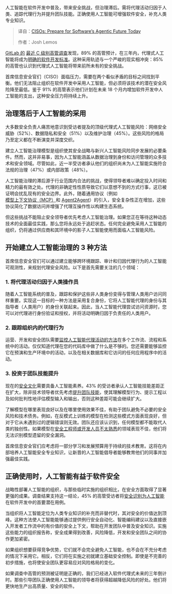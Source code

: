 
<!--
title: CISO警报：软件智能体时代来临，今日布局未来安全！
cover: https://cdn.thenewstack.io/media/2025/09/af5f2a7e-planning.jpg
summary: 人工智能在软件开发中普及，带来安全挑战，但治理滞后。需将代理活动归因于人类、追踪代理行为并提升团队技能。正确使用人工智能可增强软件安全，补充人类专业知识。
-->

人工智能在软件开发中普及，带来安全挑战，但治理滞后。需将代理活动归因于人类、追踪代理行为并提升团队技能。正确使用人工智能可增强软件安全，补充人类专业知识。

> 译自：[CISOs: Prepare for Software’s Agentic Future Today](https://thenewstack.io/cisos-prepare-for-softwares-agentic-future-today/)
> 
> 作者：Josh Lemos

[GitLab 的](https://about.gitlab.com/?utm_content=inline+mention) [最近 C 级别高管调查](https://about.gitlab.com/software-innovation-report/)发现，89% 的高管预计，在三年内，代理式人工智能将成为[明确的软件开发标准](https://thenewstack.io/ai-has-won-googles-dora-study-shows-universal-dev-adoption/)。这种采用轨迹与一个严峻的现实相冲突：85% 的高管也认识到代理式人工智能将带来前所未有的安全挑战。

首席信息安全官们（CISO）面临压力，需要在两个看似矛盾的目标之间找到平衡。他们无法阻止组织在软件开发中采用人工智能，但必须将该技术的潜在安全风险降至最低。鉴于 91% 的高管表示他们计划在未来 18 个月内增加软件开发中人工智能的支出，这种安全压力将持续上升。

## **治理落后于人工智能的采用**

大多数安全负责人痛苦地意识到受访者提及的顶级代理式人工智能风险：网络安全威胁（52%）、数据隐私和安全（51%）以及维护治理（45%）。这些风险的格局乃至定义都在不断演变并深度交织。

建立人工智能治理模型是组织使其安全战略与新兴人工智能风险同步发展的必要条件。然而，这并非易事，因为人工智能涵盖从数据治理到身份和访问管理的众多技术和安全领域。尽管如此，近一半受访者承认他们的组织尚未为人工智能实施符合法规的治理（47%）或内部政策（48%）。

人工智能治理的滞后源于行业范围内合法的挑战，使得领导者难以确定投入时间和精力的最有效之处。代理的非确定性性质导致它们以意想不到的方式行事，这已被证明会扰乱现有的安全边界。此外，随着通用协议（例如[模型上下文协议（MCP）](https://thenewstack.io/model-context-protocol-a-primer-for-the-developers/)和 [Agent2Agent](https://thenewstack.io/googles-agent2agent-protocol-helps-ai-agents-talk-to-each-other/)）的引入，安全复杂性正在增加，这些协议简化了数据访问并增强了代理互操作性以构建生态系统。

但这些挑战不能阻止安全领导者优先考虑人工智能治理。如果您正在等待这种动态技术的全面最佳实践，那么您将永远处于追赶状态。任何完全避免采用人工智能的组织，仍将通过供应商和其环境中的影子人工智能使用而面临人工智能风险。

## **开始建立人工智能治理的 3 种方法**

首席信息安全官们可以通过建立能够跨环境跟踪、审计和归因代理行为的人工智能可观测性，来规划代理安全风险。以下是首先需要关注的几个领域：

### **1. 将代理活动归因于人类操作员**

随着人工智能系统的普及，跟踪和保护这些非人类身份变得与管理人类用户访问同样重要。实现这一目标的一种方法是采用复合身份，它将人工智能代理的身份与其指导者（人类用户）的身份关联起来。因此，当人工智能代理尝试访问资源时，您可以对代理进行身份验证和授权，并将活动明确归因于负责任的人类用户。

### **2. 跟踪组织内的代理行为**

运营、开发和安全团队需要[监控人工智能代理活动的方法](https://thenewstack.io/3-ways-security-teams-can-tame-autonomous-ai-agents/)在多个工作流、流程和系统中的活动。仅仅知道代理在您的代码库中做了什么是不够的。您还需要能够监控它在预演和生产环境中的活动，以及在相关数据库和它访问的任何应用程序中的活动。

### **3. 投资于团队技能提升**

现在的[安全文化](https://thenewstack.io/beyond-culture-addressing-common-security-frustrations/)需要具备人工智能素养。43% 的受访者承认人工智能技能差距正在扩大，除非技术领导者优先考虑[提升团队技能](https://thenewstack.io/sustainable-scale-how-to-grow-engineering-teams-strategically/)，使其理解模型行为、提示工程以及如何批判性地评估模型输入和输出，否则这种差距可能会继续扩大。

了解模型在哪里表现良好以及在哪里使用效果不佳，有助于团队避免不必要的安全风险和技术债务。例如，在反模式上训练的模型在检测这些模式方面表现良好，但对于它从未遇到过的逻辑错误则无效。团队还应该认识到，任何模型都不能取代人类的独创性。如果模型在[安全工程师或开发人员不太熟悉](https://thenewstack.io/three-software-development-challenges-slowing-ai-progress/)的领域表现不佳，他们将无法识别模型遗留的安全漏洞。

首席信息安全官们应考虑将一部分学习和发展预算用于持续的技术教育。这将在内部培养人工智能安全专业知识，让新晋的人工智能倡导者能够教育他们的同事并加强最佳实践。

## **正确使用时，人工智能有益于软件安全**

战略性部署人工智能的组织，与那些临时实施的组织相比，在安全方面取得了显著更强的成果。调查结果支持这一结论，45% 的高管受访者将[安全识别为人工智能](https://thenewstack.io/software-security-imperative-forging-a-unified-standard-of-care/)在软件开发中的首要潜在用例。

当组织将人工智能定位为人类专业知识的补充而非替代时，其对安全的价值达到顶峰。这种方法使人工智能能够通过提供例行安全自动化、智能编码建议以及直接嵌入开发者工作流中的有价值的安全上下文，帮助在开发团队中普及安全知识。实施这些能力的组织报告称，安全成果得到改善，风险降低，开发和安全团队之间的协作更加紧密。

如果组织想要获得竞争优势，它们就不会完全避免人工智能，也不会在不充分考虑的情况下采用它。相反，它们将在实施之初就建立基础安全控制。即使是不完善的初步措施，也将使安全团队更容易应对风险格局的变化。

如果调查中高管的预测被证明是正确的，我们已经进入软件代理式未来的三年倒计时。那些引导团队正确使用人工智能的领导者将获得超越降低风险的好处。他们将更快地生产出高质量、安全的软件。